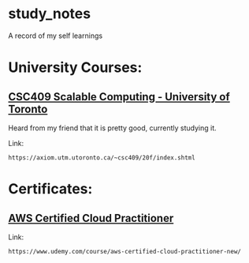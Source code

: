 # study_notes
A record of my self learnings

# University Courses:

## [CSC409 Scalable Computing - University of Toronto](https://github.com/troyyxk/study_notes/tree/main/CSC409)

Heard from my friend that it is pretty good, currently studying it.

Link:
```
https://axiom.utm.utoronto.ca/~csc409/20f/index.shtml
```

# Certificates:

## [AWS Certified Cloud Practitioner](https://github.com/troyyxk/study_notes/tree/main/AWS_Cloud_Practitioner)

Link:
```
https://www.udemy.com/course/aws-certified-cloud-practitioner-new/
```
